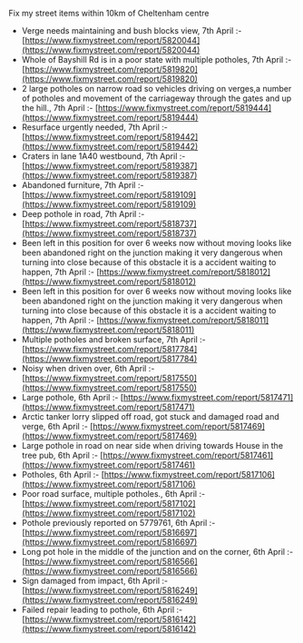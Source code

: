 Fix my street items within 10km of Cheltenham centre

<!-- fix_marker starts -->

- Verge needs maintaining and bush blocks view, 7th April :- [https://www.fixmystreet.com/report/5820044](https://www.fixmystreet.com/report/5820044)
- Whole of Bayshill Rd is in a poor state with multiple potholes, 7th April :- [https://www.fixmystreet.com/report/5819820](https://www.fixmystreet.com/report/5819820)
- 2 large potholes on narrow road so vehicles driving on verges,a number of potholes and movement of the carriageway through the gates and up the hill., 7th April :- [https://www.fixmystreet.com/report/5819444](https://www.fixmystreet.com/report/5819444)
- Resurface urgently needed, 7th April :- [https://www.fixmystreet.com/report/5819442](https://www.fixmystreet.com/report/5819442)
- Craters in lane 1A40 westbound, 7th April :- [https://www.fixmystreet.com/report/5819387](https://www.fixmystreet.com/report/5819387)
- Abandoned furniture, 7th April :- [https://www.fixmystreet.com/report/5819109](https://www.fixmystreet.com/report/5819109)
- Deep pothole in road, 7th April :- [https://www.fixmystreet.com/report/5818737](https://www.fixmystreet.com/report/5818737)
- Been left in this position for over 6 weeks now without moving looks like been abandoned right on the junction making it very dangerous when turning into close because of this obstacle it is a accident waiting to happen, 7th April :- [https://www.fixmystreet.com/report/5818012](https://www.fixmystreet.com/report/5818012)
- Been left in this position for over 6 weeks now without moving looks like been abandoned right on the junction making it very dangerous when turning into close because of this obstacle it is a accident waiting to happen, 7th April :- [https://www.fixmystreet.com/report/5818011](https://www.fixmystreet.com/report/5818011)
- Multiple potholes and broken surface, 7th April :- [https://www.fixmystreet.com/report/5817784](https://www.fixmystreet.com/report/5817784)
- Noisy when driven over, 6th April :- [https://www.fixmystreet.com/report/5817550](https://www.fixmystreet.com/report/5817550)
- Large pothole, 6th April :- [https://www.fixmystreet.com/report/5817471](https://www.fixmystreet.com/report/5817471)
- Arctic tanker lorry slipped off road, got stuck and damaged road and verge, 6th April :- [https://www.fixmystreet.com/report/5817469](https://www.fixmystreet.com/report/5817469)
- Large pothole in road on near side when driving towards House in the tree pub, 6th April :- [https://www.fixmystreet.com/report/5817461](https://www.fixmystreet.com/report/5817461)
- Potholes, 6th April :- [https://www.fixmystreet.com/report/5817106](https://www.fixmystreet.com/report/5817106)
- Poor road surface, multiple potholes., 6th April :- [https://www.fixmystreet.com/report/5817102](https://www.fixmystreet.com/report/5817102)
- Pothole previously reported on 5779761, 6th April :- [https://www.fixmystreet.com/report/5816697](https://www.fixmystreet.com/report/5816697)
- Long pot hole in the middle of the junction and on the corner, 6th April :- [https://www.fixmystreet.com/report/5816566](https://www.fixmystreet.com/report/5816566)
- Sign damaged from impact, 6th April :- [https://www.fixmystreet.com/report/5816249](https://www.fixmystreet.com/report/5816249)
- Failed repair leading to pothole, 6th April :- [https://www.fixmystreet.com/report/5816142](https://www.fixmystreet.com/report/5816142)

<!-- fix_marker ends -->